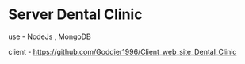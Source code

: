# Server Dental Clinic

use - NodeJs , MongoDB

client - https://github.com/Goddier1996/Client_web_site_Dental_Clinic

